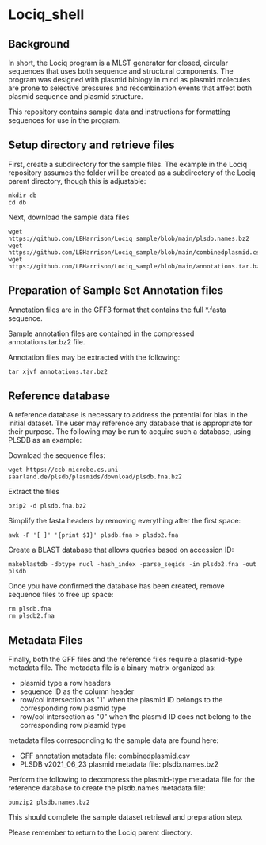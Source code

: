 # Lociq_shell

## Background

In short, the Lociq program is a MLST generator for closed, circular sequences that uses both sequence and structural components.  The program was designed with plasmid biology in mind as plasmid molecules are prone to selective pressures and recombination events that affect both plasmid sequence and plasmid structure.

This repository contains sample data and instructions for formatting sequences for use in the program.

## Setup directory and retrieve files

First, create a subdirectory for the sample files.  The example in the Lociq repository assumes the folder will be created as a subdirectory of the Lociq parent directory, though this is adjustable:
```
mkdir db
cd db
```

Next, download the sample data files
```
wget https://github.com/LBHarrison/Lociq_sample/blob/main/plsdb.names.bz2
wget https://github.com/LBHarrison/Lociq_sample/blob/main/combinedplasmid.csv
wget https://github.com/LBHarrison/Lociq_sample/blob/main/annotations.tar.bz2
```

## Preparation of Sample Set Annotation files

Annotation files are in the GFF3 format that contains the full *.fasta sequence.

Sample annotation files are contained in the compressed annotations.tar.bz2 file.

Annotation files may be extracted with the following:
```
tar xjvf annotations.tar.bz2
```

## Reference database

A reference database is necessary to address the potential for bias in the initial dataset.  The user may reference any database that is appropriate for their purpose.
The following may be run to acquire such a database, using PLSDB as an example:

Download the sequence files:
```
wget https://ccb-microbe.cs.uni-saarland.de/plsdb/plasmids/download/plsdb.fna.bz2
```

Extract the files
```
bzip2 -d plsdb.fna.bz2
```

Simplify the fasta headers by removing everything after the first space:
```
awk -F '[ ]' '{print $1}' plsdb.fna > plsdb2.fna
```

Create a BLAST database that allows queries based on accession ID:
```
makeblastdb -dbtype nucl -hash_index -parse_seqids -in plsdb2.fna -out plsdb
```

Once you have confirmed the database has been created, remove sequence files to free up space:
```
rm plsdb.fna
rm plsdb2.fna
```

## Metadata Files

Finally, both the GFF files and the reference files require a plasmid-type metadata file.
The metadata file is a binary matrix organized as:
- plasmid type a row headers
- sequence ID as the column header
- row/col intersection as "1" when the plasmid ID belongs to the corresponding row plasmid type
- row/col intersection as "0" when the plasmid ID does not belong to the corresponding row plasmid type

metadata files corresponding to the sample data are found here:
- GFF annotation metadata file:  combinedplasmid.csv
- PLSDB v2021_06_23 plasmid metadata file: plsdb.names.bz2

Perform the following to decompress the plasmid-type metadata file for the reference database to create the plsdb.names metadata file:
```
bunzip2 plsdb.names.bz2
```

This should complete the sample dataset retrieval and preparation step.

Please remember to return to the Lociq parent directory.
